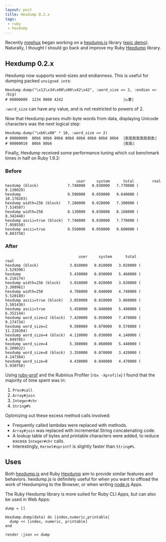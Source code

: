 ```yaml
---
layout: post
title: Hexdump 0.2.x
tags:
 - ruby
 - hexdump
---
```


Recently [mephux](http://github.com/mephux) began working on a
[hexdump.js](http://github.com/mephux/hexdump.js#readme) library
([epic demo](http://mephux.github.com/hexdump.js)). Naturally, I thought
I should go back and improve my Ruby
[Hexdump](http://github.com/postmodern/hexdump#readme) library.

## Hexdump 0.2.x

Hexdump now supports word-sizes and endianness. This is useful for dumping
packed `unsigned int`s:

    Hexdump.dump("\x12\x34\x00\x00\x42\x42", :word_size => 2, :endian => :big)
    # 00000000  1234 0000 4242                           |ሴ䉂|

`:word_size` can have any value, and is not restricted to powers of 2.

Now that Hexdump parses multi-byte words from data, displaying Unicode
characters was the next logical step:

    Hexdump.dump("\xb6\x80" * 10, :word_size => 2)
    # 00000000  80b6 80b6 80b6 80b6 80b6 80b6 80b6 80b6  |肶肶肶肶肶肶肶肶|
    # 00000010  80b6 80b6                                |肶肶|

Finally, Hexdump received some performance tuning which cut benchmark times
in half on Ruby 1.9.2:

### Before

                                    user     system      total        real
    hexdump (block)             7.740000   0.030000   7.770000 (  8.138029)
    hexdump                     9.590000   0.050000   9.640000 ( 10.178203)
    hexdump width=256 (block)   7.280000   0.020000   7.300000 (  7.534507)
    hexdump width=256           8.130000   0.030000   8.160000 (  8.342448)
    hexdump ascii=true (block)  7.740000   0.030000   7.770000 (  7.958550)
    hexdump ascii=true          9.550000   0.050000   9.600000 (  9.803758)

### After

                                     user     system      total        real
    hexdump (block)              3.010000   0.010000   3.020000 (  3.529396)
    hexdump                      5.430000   0.030000   5.460000 (  6.216174)
    hexdump width=256 (block)    3.010000   0.020000   3.030000 (  3.308961)
    hexdump width=256            4.700000   0.040000   4.740000 (  5.520189)
    hexdump ascii=true (block)   3.050000   0.010000   3.060000 (  3.501436)
    hexdump ascii=true           5.450000   0.040000   5.490000 (  6.352144)
    hexdump word_size=2 (block)  7.420000   0.050000   7.470000 (  9.174734)
    hexdump word_size=2          9.500000   0.070000   9.570000 ( 11.228204)
    hexdump word_size=4 (block)  4.110000   0.030000   4.140000 (  4.849785)
    hexdump word_size=4          5.380000   0.060000   5.440000 (  6.209022)
    hexdump word_size=8 (block)  3.350000   0.070000   3.420000 (  4.147304)
    hexdump word_size=8          4.430000   0.040000   4.470000 (  5.930758)

Using [ruby-prof](http://ruby-prof.rubyforge.org/) and the
Rubinius Profiler (`rbx -Xprofile`) I found that the majority of time spent
was in:

1. `Proc#call`
2. `Array#join`
3. `Integer#chr`
4. `String#%`

Optimizing out these excess method calls involved:

* Frequently called lambdas were replaced with methods.
* `Array#join` was replaced with incremental String concatenating code.
* A lookup table of bytes and printable characters were added, to reduce
  excess `Integer#chr` calls.
* Interestingly, `Kernel#sprintf` is slightly faster than `String#%`.

## Uses

Both [hexdump.js](http://github.com/mephux#readme) and Ruby
[Hexdump](http://github.com/postmodern/hexdump#readme) aim to provide
similar features and behaviors. hexdump.js is definitely useful for when
you want to offload the work of Hexdumping to the Browser, or when writing
[node.js](http://nodejs.org/) Apps.

The Ruby Hexdump library is more suited for Ruby CLI Apps, but can also be
used in Web Apps:

    dump = []
    
    Hexdump.dump(data) do |index,numeric,printable|
      dump << [index, numeric, printable]
    end
    
    render :json => dump

